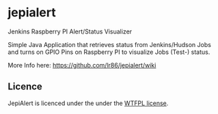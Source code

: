 # jepialert
Jenkins Raspberry PI Alert/Status Visualizer

Simple Java Application that retrieves status from Jenkins/Hudson Jobs and turns on GPIO Pins on Raspberry PI to visualize Jobs (Test-) status.

More Info here: https://github.com/lr86/jepialert/wiki

## Licence
JepiAlert is licenced under the under the [WTFPL license](http://www.wtfpl.net/).
